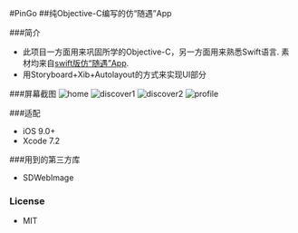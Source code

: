 #PinGo 
##纯Objective-C编写的仿“随遇”App

###简介
* 此项目一方面用来巩固所学的Objective-C，另一方面用来熟悉Swift语言.
  素材均来自[swift版仿“随遇”App](https://github.com/gaowanli/PinGo).
* 用Storyboard+Xib+Autolayout的方式来实现UI部分


###屏幕截图
![home](https://github.com/newHopeLJP/PinGo/blob/master/Screenshot/Home.png)
![discover1](https://github.com/newHopeLJP/PinGo/blob/master/Screenshot/Discover1.png)
![discover2](https://github.com/newHopeLJP/PinGo/blob/master/Screenshot/Discover2.png) 
![profile](https://github.com/newHopeLJP/PinGo/blob/master/Screenshot/Profile.png) 

###适配
* iOS 9.0+
* Xcode 7.2

###用到的第三方库
* SDWebImage 

### License 
* MIT




